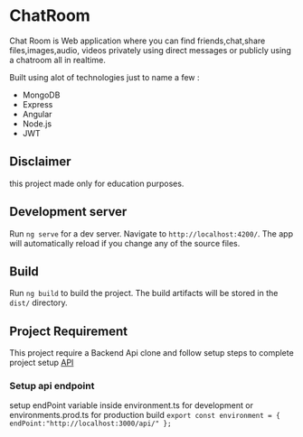 # ChatRoom

Chat Room is Web application where you can find friends,chat,share files,images,audio, videos privately using direct messages or publicly using a chatroom all in realtime. 

Built using alot of technologies just to name a few :
 - MongoDB
 - Express
 - Angular
 - Node.js
 - JWT


## Disclaimer

this project made only for education purposes.

## Development server

Run `ng serve` for a dev server. Navigate to `http://localhost:4200/`. The app will automatically reload if you change any of the source files.


## Build

Run `ng build` to build the project. The build artifacts will be stored in the `dist/` directory.

## Project Requirement
This project require a
Backend Api 
clone and follow setup steps to complete project setup
[API](https://github.com/kinchero1/Chatroom_API)

### Setup api endpoint

setup endPoint variable inside environment.ts for development or environments.prod.ts for production build
`export const environment = {
  endPoint:"http://localhost:3000/api/"
};`
